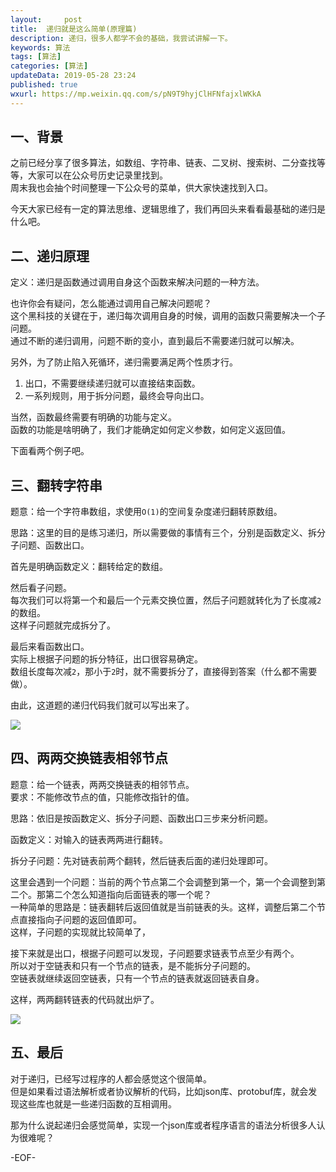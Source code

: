 ```yaml
---   
layout:     post  
title:  递归就是这么简单(原理篇)
description: 递归，很多人都学不会的基础，我尝试讲解一下。   
keywords: 算法  
tags: [算法]    
categories: [算法]  
updateData: 2019-05-28 23:24   
published: true 
wxurl: https://mp.weixin.qq.com/s/pN9T9hyjClHFNfajxlWKkA  
---  
```



## 一、背景  


之前已经分享了很多算法，如数组、字符串、链表、二叉树、搜索树、二分查找等等，大家可以在公众号历史记录里找到。  
周末我也会抽个时间整理一下公众号的菜单，供大家快速找到入口。  


今天大家已经有一定的算法思维、逻辑思维了，我们再回头来看看最基础的递归是什么吧。  


## 二、递归原理  


定义：递归是函数通过调用自身这个函数来解决问题的一种方法。  


也许你会有疑问，怎么能通过调用自己解决问题呢？  
这个黑科技的关键在于，递归每次调用自身的时候，调用的函数只需要解决一个子问题。  
通过不断的递归调用，问题不断的变小，直到最后不需要递归就可以解决。  


另外，为了防止陷入死循环，递归需要满足两个性质才行。  


1. 出口，不需要继续递归就可以直接结束函数。  
2. 一系列规则，用于拆分问题，最终会导向出口。  


当然，函数最终需要有明确的功能与定义。  
函数的功能是啥明确了，我们才能确定如何定义参数，如何定义返回值。    


下面看两个例子吧。  


## 三、翻转字符串  


题意：给一个字符串数组，求使用`O(1)`的空间复杂度递归翻转原数组。  


思路：这里的目的是练习递归，所以需要做的事情有三个，分别是函数定义、拆分子问题、函数出口。  


首先是明确函数定义：翻转给定的数组。  


然后看子问题。  
每次我们可以将第一个和最后一个元素交换位置，然后子问题就转化为了长度减`2`的数组。  
这样子问题就完成拆分了。  


最后来看函数出口。  
实际上根据子问题的拆分特征，出口很容易确定。  
数组长度每次减`2`，那小于`2`时，就不需要拆分了，直接得到答案（什么都不需要做）。  


由此，这道题的递归代码我们就可以写出来了。  


![](http://res2019.tiankonguse.com/images/2019/05/29/001.png)  


## 四、两两交换链表相邻节点


题意：给一个链表，两两交换链表的相邻节点。  
要求：不能修改节点的值，只能修改指针的值。  


思路：依旧是按函数定义、拆分子问题、函数出口三步来分析问题。  


函数定义：对输入的链表两两进行翻转。  


拆分子问题：先对链表前两个翻转，然后链表后面的递归处理即可。  


这里会遇到一个问题：当前的两个节点第二个会调整到第一个，第一个会调整到第二个。那第二个怎么知道指向后面链表的哪一个呢？  
一种简单的思路是：链表翻转后返回值就是当前链表的头。这样，调整后第二个节点直接指向子问题的返回值即可。    
这样，子问题的实现就比较简单了，


接下来就是出口，根据子问题可以发现，子问题要求链表节点至少有两个。  
所以对于空链表和只有一个节点的链表，是不能拆分子问题的。  
空链表就继续返回空链表，只有一个节点的链表就返回链表自身。  


这样，两两翻转链表的代码就出炉了。  


![](http://res2019.tiankonguse.com/images/2019/05/29/001.png)  


## 五、最后  


对于递归，已经写过程序的人都会感觉这个很简单。  
但是如果看过语法解析或者协议解析的代码，比如json库、protobuf库，就会发现这些库也就是一些递归函数的互相调用。  


那为什么说起递归会感觉简单，实现一个json库或者程序语言的语法分析很多人认为很难呢？  


-EOF-  



